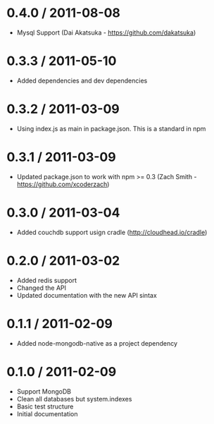 0.4.0 / 2011-08-08
==================

  * Mysql Support (Dai Akatsuka - https://github.com/dakatsuka)

0.3.3 / 2011-05-10
==================

  * Added dependencies and dev dependencies

0.3.2 / 2011-03-09
==================

  * Using index.js as main in package.json. This is a standard in npm

0.3.1 / 2011-03-09
==================

  * Updated package.json to work with npm >= 0.3 (Zach Smith - https://github.com/xcoderzach)

0.3.0 / 2011-03-04
==================

  * Added couchdb support usign cradle (http://cloudhead.io/cradle)

0.2.0 / 2011-03-02
==================

  * Added redis support
  * Changed the API
  * Updated documentation with the new API sintax

0.1.1 / 2011-02-09
==================

  * Added node-mongodb-native as a project dependency

0.1.0 / 2011-02-09
==================

  * Support MongoDB
  * Clean all databases but system.indexes
  * Basic test structure
  * Initial documentation

